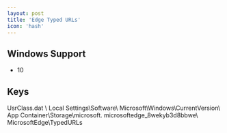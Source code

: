 ```yaml
---
layout: post
title: 'Edge Typed URLs'
icon: 'hash'
---
```


## Windows Support

- 10



## Keys

UsrClass.dat \ Local Settings\Software\ Microsoft\Windows\CurrentVersion\ App Container\Storage\microsoft. microsoftedge_8wekyb3d8bbwe\ MicrosoftEdge\TypedURLs

